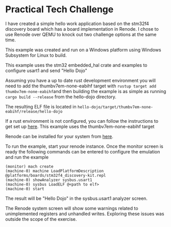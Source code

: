 # Practical Tech Challenge

I have created a simple hello work application based on the stm32f4 discovery board which has a board implementation in Renode.
I chose to use Renode over QEMU to knock out two challenge options at the same time.

This example was created and run on a Windows platform using Windows Subsystem for Linux to build.

This example uses the stm32 embedded_hal crate and examples to configure usart1 and send "Hello Dojo"

Assuming you have a up to date rust development environment you will need to add the thumbv7em-none-eabihf target with `rustup target add thumbv7em-none-eabihf`and then building the example is as simple as running `cargo build --release` from the hello-dojo directory.


The resulting ELF file is located in `hello-dojo/target/thumbv7em-none-eabihf/release/hello-dojo`

If a rust environment is not configured, you can follow the instructions to get set up [here](https://docs.rust-embedded.org/book/intro/install.html). This example uses the thumbv7em-none-eabihf target

Renode can be installed for your system from [here](https://renode.io/#downloads).

To run the example, start your renode instance. Once the monitor screen is ready the following commands can be entered to configure the emulation and run the example
```
(monitor) mach create
(machine-0) machine LoadPlatformDescription @platforms/boards/stm32f4_discovery-kit.repl
(machine-0) showAnalyzer sysbus.usart1
(machine-0) sysbus LoadELF @<path to elf>
(machine-0) start
```
The result will be "Hello Dojo" in the sysbus.usart1 analyzer screen.

The Renode system screen will show some warnings related to unimplemented registers and unhandled writes. Exploring these issues was outside the scope of the exercise.
